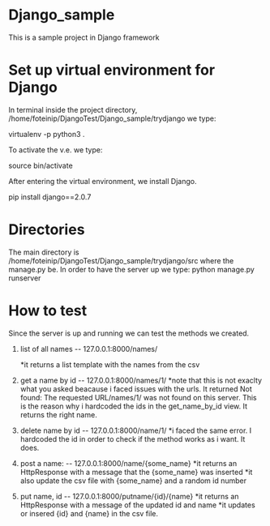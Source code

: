 # Django_sample
This is a sample project in Django framework

# Set up virtual environment for Django
In terminal inside the project directory, /home/foteinip/DjangoTest/Django_sample/trydjango we type:

virtualenv -p python3 .

To activate the v.e. we type:

source bin/activate

After entering the virtual environment, we install Django. 

pip install django==2.0.7

# Directories
The main directory is /home/foteinip/DjangoTest/Django_sample/trydjango/src where the manage.py be.
In order to have the server up we type:
python manage.py runserver

# How to test
Since the server is up and running we can test the methods we created. 

1. list of all names -- 127.0.0.1:8000/names/

   *it returns a list template with the names from the csv
2. get a name by id -- 127.0.0.1:8000/names/1/
   *note that this is not exaclty what you asked beacause i faced issues with the urls. It returned Not found: The requested URL/names/1/ was not found on this server. This is the reason why i hardcoded the ids in the get_name_by_id view. It returns the right name.
3. delete name by id -- 127.0.0.1:8000/name/1/
   *i faced the same error. I hardcoded the id in order to check if the method works as i want. It does.
4. post a name: -- 127.0.0.1:8000/name/{some_name}
   *it returns an HttpResponse with a message that the {some_name} was inserted
   *it also update the csv file with {some_name} and a random id number
5. put name, id -- 127.0.0.1:8000/putname/{id}/{name}
   *it returns an HttpResponse with a message of the updated id and name
   *it updates or insered {id} and {name} in the csv file. 
 


